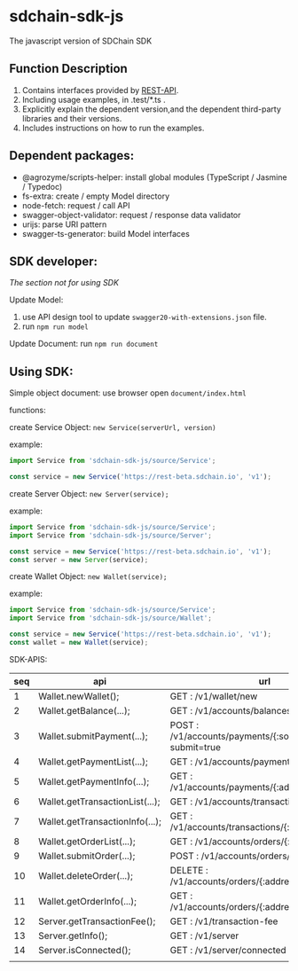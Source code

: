 # sdchain-sdk-js
The javascript version of SDChain SDK

## Function Description
1. Contains interfaces provided by [REST-API](https://rest-beta.sdchain.io/).
2. Including usage examples, in .test/*.ts .
3. Explicitly explain the dependent version,and the dependent third-party libraries and their versions.
4. Includes instructions on how to run the examples.

## Dependent packages:
- @agrozyme/scripts-helper: install global modules (TypeScript / Jasmine / Typedoc)
- fs-extra: create / empty Model directory
- node-fetch: request / call API
- swagger-object-validator: request / response data validator
- urijs: parse URI pattern
- swagger-ts-generator: build Model interfaces

## SDK developer:
*The section not for using SDK*

Update Model:
1. use API design tool to update `swagger20-with-extensions.json` file.
2. run `npm run model`

Update Document: run `npm run document`

## Using SDK:
Simple object document: use browser open `document/index.html`

functions:

create Service Object: `new Service(serverUrl, version)`

example:
```typescript
import Service from 'sdchain-sdk-js/source/Service';

const service = new Service('https://rest-beta.sdchain.io', 'v1');
```


create Server Object: `new Server(service);`

example:
```typescript
import Service from 'sdchain-sdk-js/source/Service';
import Service from 'sdchain-sdk-js/source/Server';

const service = new Service('https://rest-beta.sdchain.io', 'v1');
const server = new Server(service);
```

create Wallet Object: `new Wallet(service);`

example:
```typescript
import Service from 'sdchain-sdk-js/source/Service';
import Service from 'sdchain-sdk-js/source/Wallet';

const service = new Service('https://rest-beta.sdchain.io', 'v1');
const wallet = new Wallet(service);
```


SDK-APIS:

| seq |               api               |                             url                              | new |
|-----|---------------------------------|--------------------------------------------------------------|-----|
|   1 | Wallet.newWallet();             | GET    : /v1/wallet/new                                      | Y   |
|   2 | Wallet.getBalance(...);         | GET    : /v1/accounts/balances/{:address}                    | Y   |
|   3 | Wallet.submitPayment(...);      | POST   : /v1/accounts/payments/{:source_address}?submit=true | Y   |
|   4 | Wallet.getPaymentList(...);     | GET    : /v1/accounts/payments/{:address}                    | Y   |
|   5 | Wallet.getPaymentInfo(...);     | GET    : /v1/accounts/payments/{:address}/{:hash}            | Y   |
|   6 | Wallet.getTransactionList(...); | GET    : /v1/accounts/transactions/{:address}                | Y   |
|   7 | Wallet.getTransactionInfo(...); | GET    : /v1/accounts/transactions/{:address}/{:hash}        | Y   |
|   8 | Wallet.getOrderList(...);       | GET    : /v1/accounts/orders/{:address}                      | Y   |
|   9 | Wallet.submitOrder(...);        | POST   : /v1/accounts/orders/{:address}                      | Y   |
|  10 | Wallet.deleteOrder(...);        | DELETE : /v1/accounts/orders/{:address}/{:sequence}          | Y   |
|  11 | Wallet.getOrderInfo(...);       | GET    : /v1/accounts/orders/{:address}/{:hash}              | Y   |
|  12 | Server.getTransactionFee();     | GET    : /v1/transaction-fee                                 | Y   |
|  13 | Server.getInfo();               | GET    : /v1/server                                          | Y   |
|  14 | Server.isConnected();           | GET    : /v1/server/connected                                | Y   |
|     |                                 |                                                              |     |

